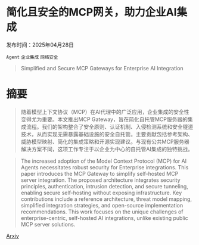 # **简化且安全的MCP网关，助力企业AI集成**

发布时间：2025年04月28日

`Agent` `企业集成` `网络安全`

> Simplified and Secure MCP Gateways for Enterprise AI Integration

# 摘要

> 随着模型上下文协议（MCP）在AI代理中的广泛应用，企业集成的安全性变得尤为重要。本文推出MCP Gateway，旨在简化自托管MCP服务器的集成流程。我们的架构整合了安全原则、认证机制、入侵检测系统和安全隧道技术，从而实现无需暴露基础设施的安全自托管。主要贡献包括参考架构、威胁模型映射、简化的集成策略和开源实现建议。与现有公共MCP服务器解决方案不同，这项工作专注于以企业为中心的自托管AI集成的独特挑战。


> The increased adoption of the Model Context Protocol (MCP) for AI Agents necessitates robust security for Enterprise integrations. This paper introduces the MCP Gateway to simplify self-hosted MCP server integration. The proposed architecture integrates security principles, authentication, intrusion detection, and secure tunneling, enabling secure self-hosting without exposing infrastructure. Key contributions include a reference architecture, threat model mapping, simplified integration strategies, and open-source implementation recommendations. This work focuses on the unique challenges of enterprise-centric, self-hosted AI integrations, unlike existing public MCP server solutions.

[Arxiv](https://arxiv.org/abs/2504.19997)